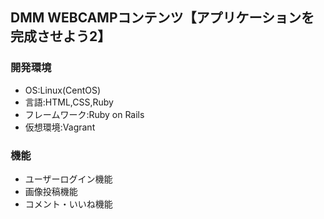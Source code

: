 ## DMM WEBCAMPコンテンツ【アプリケーションを完成させよう2】

### 開発環境
- OS:Linux(CentOS)
- 言語:HTML,CSS,Ruby
- フレームワーク:Ruby on Rails
- 仮想環境:Vagrant

### 機能
- ユーザーログイン機能
- 画像投稿機能
- コメント・いいね機能

